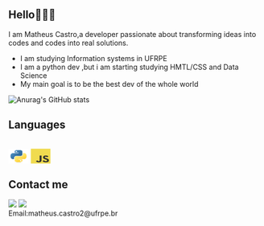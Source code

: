 

## Hello👨🏽‍💻

I am Matheus Castro,a developer passionate about transforming ideas into codes and codes into real solutions.

- I am studying Information systems in UFRPE 
- I am a python dev ,but i am starting studying HMTL/CSS and Data Science
- My main goal is to be the best dev of the whole world



![Anurag's GitHub stats](https://github-readme-stats.vercel.app/api?username=Matheuscastro1903&show_icons=true&theme=dracula)

## Languages

<div style="display: inline_block"><br>
  <img align="center" alt="Castro-Python" height="30" width="40" src="https://raw.githubusercontent.com/devicons/devicon/master/icons/python/python-original.svg">
  <img align="center" alt="Castro-JavaScript" height="30" width="40" src="https://raw.githubusercontent.com/devicons/devicon/master/icons/javascript/javascript-original.svg">

</div>
  
  ##

## Contact me
<div> 
  <a href="https://www.instagram.com/dev_castroo/" target="_blank"><img src="https://img.shields.io/badge/-Instagram-%23E4405F?style=for-the-badge&logo=instagram&logoColor=white" target="_blank"></a>
  <a href="https://www.linkedin.com/in/matheus-de-castro-pecora-0b8b7b371/" target="_blank"><img src="https://img.shields.io/badge/-LinkedIn-%230077B5?style=for-the-badge&logo=linkedin&logoColor=white" target="_blank"></a> 
  
  
</div>
Email:matheus.castro2@ufrpe.br
